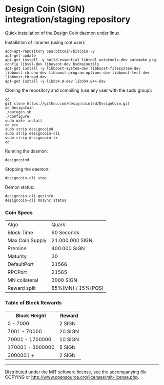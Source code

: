 Design Coin (SIGN) integration/staging repository
======================================


Quick installation of the Design Coin daemon under linux.

Installation of libraries (using root user):

    add-apt-repository ppa:bitcoin/bitcoin -y
    apt-get update
    apt-get install -y build-essential libtool autotools-dev automake pkg-config libssl-dev libevent-dev bsdmainutils
    apt-get install -y libboost-system-dev libboost-filesystem-dev libboost-chrono-dev libboost-program-options-dev libboost-test-dev libboost-thread-dev
    apt-get install -y libdb4.8-dev libdb4.8++-dev

Cloning the repository and compiling (use any user with the sudo group):

    cd
    git clone https://github.com/designcoinled/DesignCoin.git
    cd DesignCoin
    ./autogen.sh
    ./configure
    sudo make install
    cd src
    sudo strip designcoind
    sudo strip designcoin-cli
    sudo strip designcoin-tx
    cd ..

Running the daemon:

    designcoind 

Stopping the daemon:

    designcoin-cli stop

Demon status:

    designcoin-cli getinfo
    designcoin-cli mnsync status



### Coin Specs
<table>
<tr><td>Algo</td><td>Quark</td></tr>
<tr><td>Block Time</td><td>60 Seconds</td></tr>
<tr><td>Max Coin Supply</td><td>21.000.000 SIGN</td></tr>
<tr><td>Premine</td><td>400.000 SIGN</td></tr>
<tr><td>Maturity</td><td>30</td></tr>
<tr><td>DefaultPort</td><td>21566</td></tr>
<tr><td>RPCPort</td><td>21565</td></tr>
<tr><td>MN collateral</td><td>3000 SIGN</td></tr>
<tr><td>Reward split</td><td>85%(MN) / 15%(POS)</td></tr>
</table>


### Table of Block Rewards

<table>
<th>Block Height</th><th>Reward</th>
<tr><td>0 - 7000</td><td>2 SIGN</td></tr>
<tr><td>7001 - 70000</td><td>20 SIGN</td></tr>
<tr><td>70001 - 1700000</td><td>10 SIGN</td></tr>
<tr><td>170001 - 3000000</td><td>5 SIGN</td></tr>
<tr><td>3000001 +</td><td>2 SIGN</td></tr>
</table>


---
Distributed under the MIT software license, see the accompanying file COPYING or http://www.opensource.org/licenses/mit-license.php.
